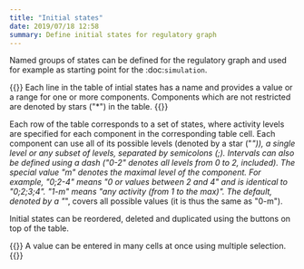 ```yaml
---
title: "Initial states"
date: 2019/07/18 12:58
summary: Define initial states for regulatory graph
---
```


Named groups of states can be defined for the regulatory graph and used
for example as starting point for the :doc:`simulation`.

{{<fig src="initial_states.png" title="Initial state definition panel">}}
Each line in the table of intial states has a name and provides a value or a range for
one or more components. Components which are not restricted are denoted by stars ("*")
in the table.
{{</fig>}}

Each row of the table corresponds to a set of states, where activity
levels are specified for each component in the corresponding table cell.
Each component can use all of its possible levels (denoted by a star ("*")),
a single level or any subset of levels, separated by semicolons (;).
Intervals can also be defined using a dash ("0-2" denotes all levels from 0 to 2, included).
The special value "m" denotes the maximal level of the component.
For example, "0;2-4" means "0 or values between 2 and 4" and is identical to "0;2;3;4".
"1-m" means "any activity (from 1 to the max)".
The default, denoted by a "*", covers all possible values (it is thus the same as "0-m").


Initial states can be reordered, deleted and duplicated using the buttons on top of the table.

{{<notice tip>}}
A value can be entered in many cells at once using multiple selection.
{{</notice>}}

